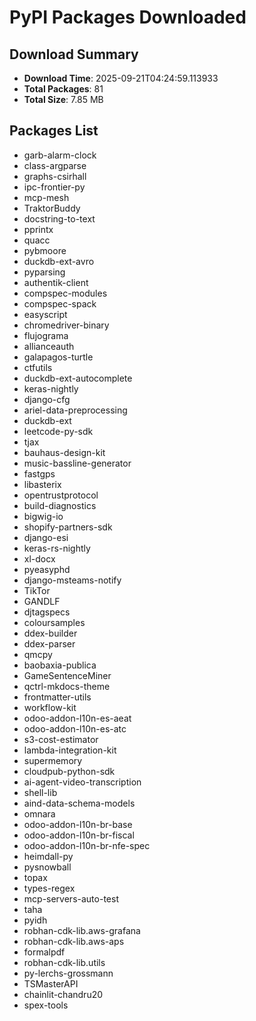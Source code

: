 # PyPI Packages Downloaded

## Download Summary
- **Download Time**: 2025-09-21T04:24:59.113933
- **Total Packages**: 81
- **Total Size**: 7.85 MB

## Packages List
- garb-alarm-clock
- class-argparse
- graphs-csirhall
- ipc-frontier-py
- mcp-mesh
- TraktorBuddy
- docstring-to-text
- pprintx
- quacc
- pybmoore
- duckdb-ext-avro
- pyparsing
- authentik-client
- compspec-modules
- compspec-spack
- easyscript
- chromedriver-binary
- flujograma
- allianceauth
- galapagos-turtle
- ctfutils
- duckdb-ext-autocomplete
- keras-nightly
- django-cfg
- ariel-data-preprocessing
- duckdb-ext
- leetcode-py-sdk
- tjax
- bauhaus-design-kit
- music-bassline-generator
- fastgps
- libasterix
- opentrustprotocol
- build-diagnostics
- bigwig-io
- shopify-partners-sdk
- django-esi
- keras-rs-nightly
- xl-docx
- pyeasyphd
- django-msteams-notify
- TikTor
- GANDLF
- djtagspecs
- coloursamples
- ddex-builder
- ddex-parser
- qmcpy
- baobaxia-publica
- GameSentenceMiner
- qctrl-mkdocs-theme
- frontmatter-utils
- workflow-kit
- odoo-addon-l10n-es-aeat
- odoo-addon-l10n-es-atc
- s3-cost-estimator
- lambda-integration-kit
- supermemory
- cloudpub-python-sdk
- ai-agent-video-transcription
- shell-lib
- aind-data-schema-models
- omnara
- odoo-addon-l10n-br-base
- odoo-addon-l10n-br-fiscal
- odoo-addon-l10n-br-nfe-spec
- heimdall-py
- pysnowball
- topax
- types-regex
- mcp-servers-auto-test
- taha
- pyidh
- robhan-cdk-lib.aws-grafana
- robhan-cdk-lib.aws-aps
- formalpdf
- robhan-cdk-lib.utils
- py-lerchs-grossmann
- TSMasterAPI
- chainlit-chandru20
- spex-tools
